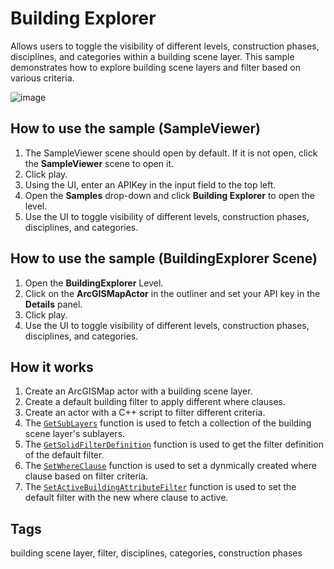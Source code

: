 # Building Explorer

Allows users to toggle the visibility of different levels, construction phases, disciplines, and categories within a building scene layer. This sample demonstrates how to explore building scene layers and filter based on various criteria.

![image](https://github.com/user-attachments/assets/8d978cf4-1a7a-4cc8-bfc1-410f34e9585a)

## How to use the sample (SampleViewer)
1. The SampleViewer scene should open by default. If it is not open, click the **SampleViewer** scene to open it.
2. Click play.
3. Using the UI, enter an APIKey in the input field to the top left.
4. Open the **Samples** drop-down and click **Building Explorer** to open the level.
5. Use the UI to toggle visibility of different levels, construction phases, disciplines, and categories.

## How to use the sample (BuildingExplorer Scene)
1. Open the **BuildingExplorer** Level.
2. Click on the **ArcGISMapActor** in the outliner and set your API key in the **Details** panel.
3. Click play.
4. Use the UI to toggle visibility of different levels, construction phases, disciplines, and categories.

## How it works
1. Create an ArcGISMap actor with a building scene layer.
2. Create a default building filter to apply different where clauses.
3. Create an actor with a C++ script to filter different criteria.
4. The [`GetSubLayers`](https://developers.arcgis.com/unreal-engine/api-reference/gameengine/layers/buildingscene/arcgisbuildingscenesublayer/#sublayers) function is used to fetch a collection of the building scene layer's sublayers.
5. The [`GetSolidFilterDefinition`](https://developers.arcgis.com/unreal-engine/api-reference/gameengine/layers/buildingscene/arcgisbuildingattributefilter/#solidfilterdefinition) function is used to get the filter definition of the default filter.
6. The [`SetWhereClause`](https://developers.arcgis.com/unreal-engine/api-reference/gameengine/layers/buildingscene/arcgissolidbuildingfilterdefinition/#whereclause) function is used to set a dynmically created where clause based on filter criteria.
7. The [`SetActiveBuildingAttributeFilter`](https://developers.arcgis.com/unreal-engine/api-reference/gameengine/layers/arcgisbuildingscenelayer/#activebuildingattributefilter) function is used to set the default filter with the new where clause to active.

## Tags
building scene layer, filter, disciplines, categories, construction phases

